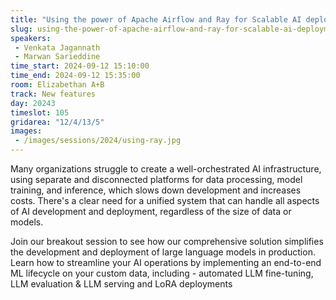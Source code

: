 ```yaml
---
title: "Using the power of Apache Airflow and Ray for Scalable AI deployments"
slug: using-the-power-of-apache-airflow-and-ray-for-scalable-ai-deployments
speakers:
 - Venkata Jagannath
 - Marwan Sarieddine
time_start: 2024-09-12 15:10:00
time_end: 2024-09-12 15:35:00
room: Elizabethan A+B
track: New features
day: 20243
timeslot: 105
gridarea: "12/4/13/5"
images: 
 - /images/sessions/2024/using-ray.jpg
---
```


Many organizations struggle to create a well-orchestrated AI infrastructure, using separate and disconnected platforms for data processing, model training, and inference, which slows down development and increases costs. There's a clear need for a unified system that can handle all aspects of AI development and deployment, regardless of the size of data or models.
 
 
 
 Join our breakout session to see how our comprehensive solution simplifies the development and deployment of large language models in production. Learn how to streamline your AI operations by implementing an end-to-end ML lifecycle on your custom data, including - automated LLM fine-tuning, LLM evaluation & LLM serving and LoRA deployments